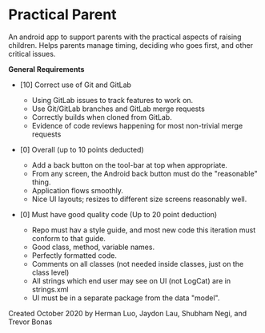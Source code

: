 # Practical Parent

An android app to support parents with the practical aspects of raising children. Helps parents manage timing, deciding who goes first, and other critical issues.

**General Requirements**

* [10] Correct use of Git and GitLab
    * Using GitLab issues to track features to work on.
    * Use Git/GitLab branches and GitLab merge requests
    * Correctly builds when cloned from GitLab.
    * Evidence of code reviews happening for most non-trivial merge requests

* [0] Overall (up to 10 points deducted)
    * Add a back button on the tool-bar at top when appropriate.
    * From any screen, the Android back button must do the "reasonable" thing.
    * Application flows smoothly.
    * Nice UI layouts; resizes to different size screens reasonably well.

* [0] Must have good quality code (Up to 20 point deduction)
    * Repo must hav a style guide, and most new code this iteration must conform to that guide.
    * Good class, method, variable names.
    * Perfectly formatted code.
    * Comments on all classes (not needed inside classes, just on the class level)
    * All strings which end user may see on UI (not LogCat) are in strings.xml
    * UI must be in a separate package from the data "model".

Created October 2020 by Herman Luo, Jaydon Lau, Shubham Negi, and Trevor Bonas